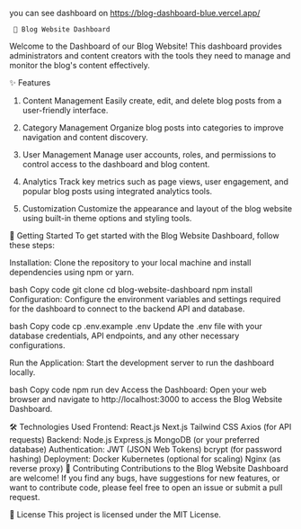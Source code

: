  you can see dashboard on https://blog-dashboard-blue.vercel.app/

     📝 Blog Website Dashboard
Welcome to the Dashboard of our Blog Website! This dashboard provides administrators and content creators with the tools they need to manage and monitor the blog's content effectively.

✨ Features
1. Content Management
Easily create, edit, and delete blog posts from a user-friendly interface.

2. Category Management
Organize blog posts into categories to improve navigation and content discovery.

3. User Management
Manage user accounts, roles, and permissions to control access to the dashboard and blog content.

4. Analytics
Track key metrics such as page views, user engagement, and popular blog posts using integrated analytics tools.

5. Customization
Customize the appearance and layout of the blog website using built-in theme options and styling tools.

🚀 Getting Started
To get started with the Blog Website Dashboard, follow these steps:

Installation: Clone the repository to your local machine and install dependencies using npm or yarn.

bash
Copy code
git clone <repository-url>
cd blog-website-dashboard
npm install
Configuration: Configure the environment variables and settings required for the dashboard to connect to the backend API and database.

bash
Copy code
cp .env.example .env
Update the .env file with your database credentials, API endpoints, and any other necessary configurations.

Run the Application: Start the development server to run the dashboard locally.

bash
Copy code
npm run dev
Access the Dashboard: Open your web browser and navigate to http://localhost:3000 to access the Blog Website Dashboard.

🛠️ Technologies Used
Frontend:
React.js
Next.js
Tailwind CSS
Axios (for API requests)
Backend:
Node.js
Express.js
MongoDB (or your preferred database)
Authentication:
JWT (JSON Web Tokens)
bcrypt (for password hashing)
Deployment:
Docker
Kubernetes (optional for scaling)
Nginx (as reverse proxy)
🤝 Contributing
Contributions to the Blog Website Dashboard are welcome! If you find any bugs, have suggestions for new features, or want to contribute code, please feel free to open an issue or submit a pull request.

📄 License
This project is licensed under the MIT License.
